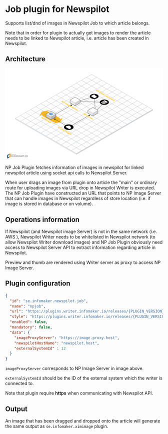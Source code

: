 # Job plugin for Newspilot
Supports list/dnd of images in Newspilot Job to which article belongs. 

Note that in order for plugin to actually get images to render the article needs to be linked to
Newspilot article, i.e. article has been created in Newspilot. 

## Architecture
![Architecture](npjob-plugin-architecture.png)

NP Job Plugin fetches information of images in newspilot for linked newspilot article using socket api calls
to Newspilot Server. 

When user drags an image from plugin onto article the "main" or ordinary route for uploading images
via URL drop in Newspilot Writer is executed. The NP Job Plugin have constructed an URL that points
to NP Image Server that can handle images in Newspilot regardless of store location (i.e. if 
image is stored in database or on volume).

## Operations information
If Newspilot (and Newspilot image Server) is not in the same network (i.e. AWS ), Newspilot Writer 
needs to be whitelisted in Newspilot network (to allow Newspilot Writer download images) and NP
Job Plugin obviously need access to Newspilot Server API to extract information regarding article
in Newspilot.

Preview and thumb are rendered using Writer server as proxy to access NP Image Server.

## Plugin configuration
```json
{
  "id": "se.infomaker.newspilot.job",
  "name": "npjob",
  "url": "https://plugins.writer.infomaker.io/releases/{PLUGIN_VERSION}/im-newspilot-job.js",
  "style": "https://plugins.writer.infomaker.io/releases/{PLUGIN_VERSION}/im-newspilot-job.css",
  "enabled": false,
  "mandatory": false,
  "data": {
    "imageProxyServer": "https://image.proxy.host",
    "newspilotHostName": "newspilot.host",
    "externalSystemId" : 12
  }
}
```
`imageProxyServer` corresponds to NP Image Server in image above.

`externalSystemId` should be the ID of the external system which the writer is connected to.

Note that plugin require **https** when communicating with Newspilot API.

## Output
An image that has been dragged and dropped onto the article will generate the same output as `se.infomaker.ximimage` 
plugin.


